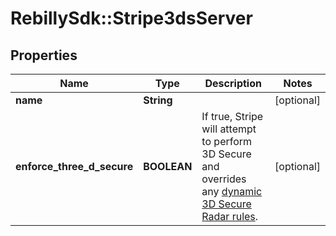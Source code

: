 # RebillySdk::Stripe3dsServer

## Properties
Name | Type | Description | Notes
------------ | ------------- | ------------- | -------------
**name** | **String** |  | [optional] 
**enforce_three_d_secure** | **BOOLEAN** | If true, Stripe will attempt to perform 3D Secure and overrides any [dynamic 3D Secure Radar rules](https://stripe.com/docs/radar/rules#request-3ds).  | [optional] 

